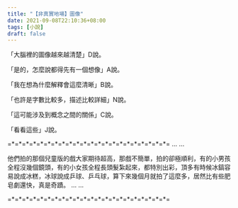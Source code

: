 ```yaml
---
title: "【非真實地場】圖像"
date: 2021-09-08T22:10:36+08:00
tags: [小說]
draft: false
---
```


「大腦裡的圖像越來越清楚」D說。

「是的，怎麼說都得先有一個想像」A說。

「我在想為什麼解釋會這麼清晰」B說。

「也許是字數比較多，描述比較詳細」N說。

「這可能涉及到概念之間的關係」C說。

「看看這些」J說。

=\*=\*=\*=\*=\*=\*=\*=\*=\*=\*=\*=\*=\*=\*=\*=\*=\*=\*=\*=\*=\*=\*=
… ...

他們拍的那個兒童版的戲大家期待超高，那戲不簡單，拍的卻極順利，有的小男孩全程沒幾個鏡頭，有的小女孩全程長頭髮紮起來，都特別出彩，頂多有時候冰鎬容易說成冰糕，冰球說成乒球、乒乓球，算下來幾個月就拍了這麼多，居然比有些肥皂劇還快，真是奇蹟。
… ...

=\*=\*=\*=\*=\*=\*=\*=\*=\*=\*=\*=\*=\*=\*=\*=\*=\*=\*=\*=\*=\*=\*=
